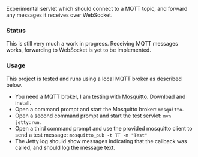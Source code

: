 Experimental servlet which should connect to a MQTT topic, and forward any messages it receives over WebSocket.

### Status

This is still very much a work in progress. Receiving MQTT messages works, forwarding to WebSocket is yet
to be implemented.

### Usage

This project is tested and runs using a local MQTT broker as described below.

* You need a MQTT broker, I am testing with [Mosquitto](http://mosquitto.org). Download and install.
* Open a command prompt and start the Mosquitto broker: `mosquitto`.
* Open a second command prompt and start the test servlet: `mvn jetty:run`.
* Open a third command prompt and use the provided mosquitto client to send a test message: `mosquitto_pub -t TT -m "Test"`
* The Jetty log should show messages indicating that the callback was called, and should log the message text.